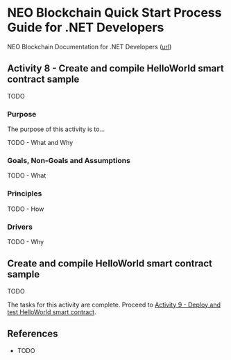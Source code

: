 # NEO Blockchain Quick Start Process Guide for .NET Developers

NEO Blockchain Documentation for .NET Developers ([url](https://github.com/mwherman2000/neo-windocs/tree/master/windocs))

## Activity 8 - Create and compile HelloWorld smart contract sample

TODO

### Purpose

The purpose of this activity is to...

TODO - What and Why

### Goals, Non-Goals and Assumptions

TODO - What

### Principles

TODO - How

### Drivers

TODO - Why

## Create and compile HelloWorld smart contract sample

TODO

The tasks for this activity are complete. Proceed to [Activity 9 - Deploy and test HelloWorld smart contract](./09-deploytestsmartcontract.md).

## References

* TODO

